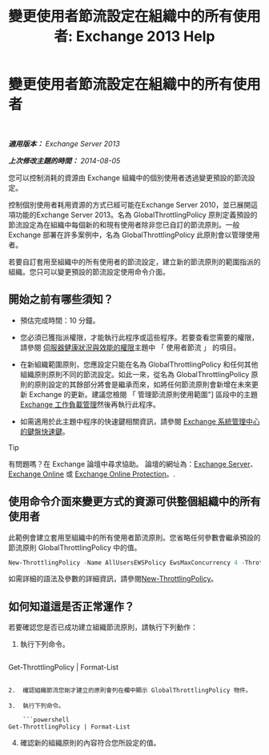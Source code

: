 ﻿---
title: '變更使用者節流設定在組織中的所有使用者: Exchange 2013 Help'
TOCTitle: 變更使用者節流設定在組織中的所有使用者
ms:assetid: c45cacfc-768d-4605-9bb0-53e30273fe4d
ms:mtpsurl: https://technet.microsoft.com/zh-tw/library/JJ863578(v=EXCHG.150)
ms:contentKeyID: 50554059
ms.date: 05/21/2018
mtps_version: v=EXCHG.150
ms.translationtype: MT
---

# 變更使用者節流設定在組織中的所有使用者

 

_**適用版本：** Exchange Server 2013_

_**上次修改主題的時間：** 2014-08-05_

您可以控制消耗的資源由 Exchange 組織中的個別使用者透過變更預設的節流設定。

控制個別使用者耗用資源的方式已經可能在Exchange Server 2010，並已展開這項功能的Exchange Server 2013。名為 GlobalThrottlingPolicy 原則定義預設的節流設定為在組織中每個新的和現有使用者除非您已自訂的節流原則。一般 Exchange 部署在許多案例中，名為 GlobalThrottlingPolicy 此原則會以管理使用者。

若要自訂套用至組織中的所有使用者的節流設定，建立新的節流原則的範圍指派的組織。您只可以變更預設的節流設定使用命令介面。

## 開始之前有哪些須知？

  - 預估完成時間：10 分鐘。

  - 您必須已獲指派權限，才能執行此程序或這些程序。若要查看您需要的權限，請參閱 [伺服器健康狀況與效能的權限](server-health-and-performance-permissions-exchange-2013-help.md)主題中 「 使用者節流 」 的項目。

  - 在新組織範圍原則，您應設定只能在名為 GlobalThrottlingPolicy 和任何其他組織原則原則不同的節流設定。如此一來，從名為 GlobalThrottlingPolicy 原則的原則設定的其餘部分將會是繼承而來，如將任何節流原則會新增在未來更新 Exchange 的更新。建議您檢閱 「 管理節流原則使用範圍"\] 區段中的主題[Exchange 工作負載管理](exchange-workload-management-exchange-2013-help.md)然後再執行此程序。

  - 如需適用於此主題中程序的快速鍵相關資訊，請參閱 [Exchange 系統管理中心的鍵盤快速鍵](keyboard-shortcuts-in-the-exchange-admin-center-exchange-online-protection-help.md)。


> [!TIP]  
> 有問題嗎？在 Exchange 論壇中尋求協助。 論壇的網址為：<a href="https://go.microsoft.com/fwlink/p/?linkid=60612">Exchange Server</a>、 <a href="https://go.microsoft.com/fwlink/p/?linkid=267542">Exchange Online</a> 或 <a href="https://go.microsoft.com/fwlink/p/?linkid=285351">Exchange Online Protection</a>。.




## 使用命令介面來變更方式的資源可供整個組織中的所有使用者

此範例會建立套用至組織中的所有使用者節流原則。您省略任何參數會繼承預設的節流原則 GlobalThrottlingPolicy 中的值。

```powershell
New-ThrottlingPolicy -Name AllUsersEWSPolicy EwsMaxConcurrency 4 -ThrottlingPolicyScope Organization
```

如需詳細的語法及參數的詳細資訊，請參閱[New-ThrottlingPolicy](https://technet.microsoft.com/zh-tw/library/dd351045\(v=exchg.150\))。

## 如何知道這是否正常運作？

若要確認您是否已成功建立組織節流原則，請執行下列動作：

1.  執行下列命令。
    
    ```powershell
Get-ThrottlingPolicy | Format-List
```

2.  確認組織節流您剛才建立的原則會列在欄中顯示 GlobalThrottlingPolicy 物件。

3.  執行下列命令。
    
    ```powershell
Get-ThrottlingPolicy | Format-List
```

4.  確認新的組織原則的內容符合您所設定的值。

